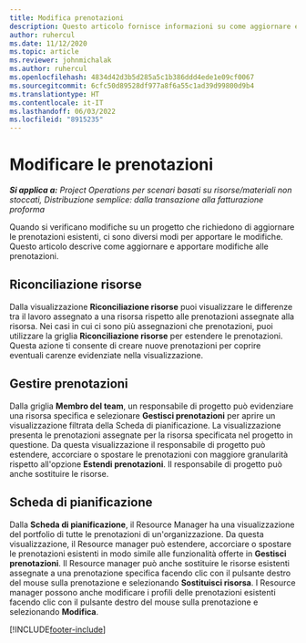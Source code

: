 ```yaml
---
title: Modifica prenotazioni
description: Questo articolo fornisce informazioni su come aggiornare e apportare modifiche alle prenotazioni.
author: ruhercul
ms.date: 11/12/2020
ms.topic: article
ms.reviewer: johnmichalak
ms.author: ruhercul
ms.openlocfilehash: 4834d42d3b5d285a5c1b386ddd4ede1e09cf0067
ms.sourcegitcommit: 6cfc50d89528df977a8f6a55c1ad39d99800d9b4
ms.translationtype: HT
ms.contentlocale: it-IT
ms.lasthandoff: 06/03/2022
ms.locfileid: "8915235"
---
```

# <a name="edit-bookings"></a>Modificare le prenotazioni

_**Si applica a:** Project Operations per scenari basati su risorse/materiali non stoccati, Distribuzione semplice: dalla transazione alla fatturazione proforma_


Quando si verificano modifiche su un progetto che richiedono di aggiornare le prenotazioni esistenti, ci sono diversi modi per apportare le modifiche. Questo articolo descrive come aggiornare e apportare modifiche alle prenotazioni.

## <a name="resource-reconciliation"></a>Riconciliazione risorse

Dalla visualizzazione **Riconciliazione risorse** puoi visualizzare le differenze tra il lavoro assegnato a una risorsa rispetto alle prenotazioni assegnate alla risorsa. Nei casi in cui ci sono più assegnazioni che prenotazioni, puoi utilizzare la griglia **Riconciliazione risorse** per estendere le prenotazioni. Questa azione ti consente di creare nuove prenotazioni per coprire eventuali carenze evidenziate nella visualizzazione.

## <a name="maintain-bookings"></a>Gestire prenotazioni

Dalla griglia **Membro del team**, un responsabile di progetto può evidenziare una risorsa specifica e selezionare **Gestisci prenotazioni** per aprire un visualizzazione filtrata della Scheda di pianificazione. La visualizzazione presenta le prenotazioni assegnate per la risorsa specificata nel progetto in questione. Da questa visualizzazione il responsabile di progetto può estendere, accorciare o spostare le prenotazioni con maggiore granularità rispetto all'opzione **Estendi prenotazioni**. Il responsabile di progetto può anche sostituire le risorse.

## <a name="schedule-board"></a>Scheda di pianificazione

Dalla **Scheda di pianificazione**, il Resource Manager ha una visualizzazione del portfolio di tutte le prenotazioni di un'organizzazione. Da questa visualizzazione, il Resource manager può estendere, accorciare o spostare le prenotazioni esistenti in modo simile alle funzionalità offerte in **Gestisci prenotazioni**. Il Resource manager può anche sostituire le risorse esistenti assegnate a una prenotazione specifica facendo clic con il pulsante destro del mouse sulla prenotazione e selezionando **Sostituisci risorsa**. I Resource manager possono anche modificare i profili delle prenotazioni esistenti facendo clic con il pulsante destro del mouse sulla prenotazione e selezionando **Modifica**.


[!INCLUDE[footer-include](../includes/footer-banner.md)]